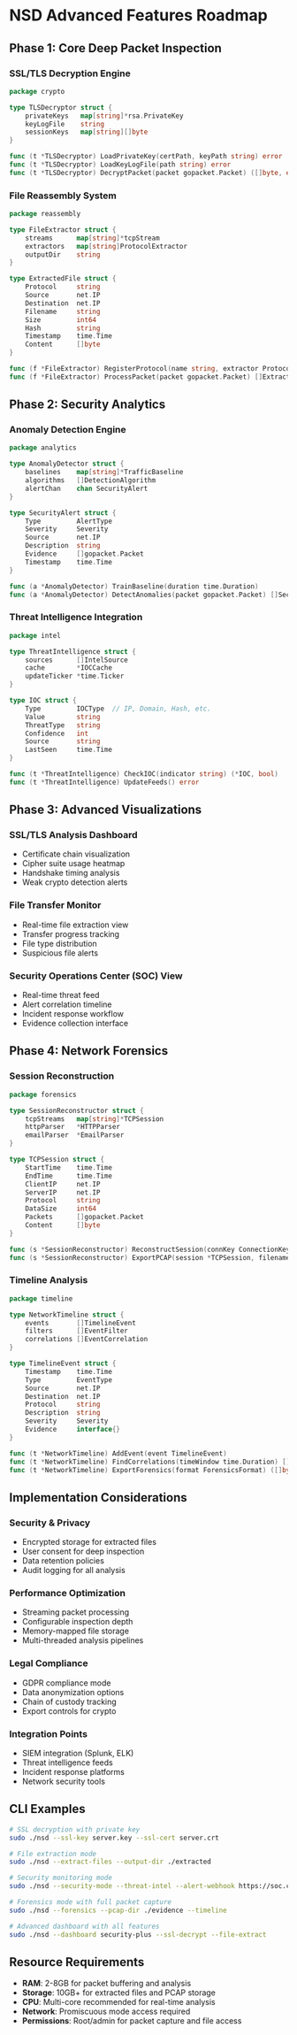 # NSD Advanced Features Roadmap

## Phase 1: Core Deep Packet Inspection
### SSL/TLS Decryption Engine
```go
package crypto

type TLSDecryptor struct {
    privateKeys   map[string]*rsa.PrivateKey
    keyLogFile    string
    sessionKeys   map[string][]byte
}

func (t *TLSDecryptor) LoadPrivateKey(certPath, keyPath string) error
func (t *TLSDecryptor) LoadKeyLogFile(path string) error  
func (t *TLSDecryptor) DecryptPacket(packet gopacket.Packet) ([]byte, error)
```

### File Reassembly System
```go
package reassembly

type FileExtractor struct {
    streams      map[string]*tcpStream
    extractors   map[string]ProtocolExtractor
    outputDir    string
}

type ExtractedFile struct {
    Protocol     string
    Source       net.IP
    Destination  net.IP
    Filename     string
    Size         int64
    Hash         string
    Timestamp    time.Time
    Content      []byte
}

func (f *FileExtractor) RegisterProtocol(name string, extractor ProtocolExtractor)
func (f *FileExtractor) ProcessPacket(packet gopacket.Packet) []ExtractedFile
```

## Phase 2: Security Analytics
### Anomaly Detection Engine
```go
package analytics

type AnomalyDetector struct {
    baselines    map[string]*TrafficBaseline
    algorithms   []DetectionAlgorithm
    alertChan    chan SecurityAlert
}

type SecurityAlert struct {
    Type         AlertType
    Severity     Severity
    Source       net.IP
    Description  string
    Evidence     []gopacket.Packet
    Timestamp    time.Time
}

func (a *AnomalyDetector) TrainBaseline(duration time.Duration)
func (a *AnomalyDetector) DetectAnomalies(packet gopacket.Packet) []SecurityAlert
```

### Threat Intelligence Integration
```go
package intel

type ThreatIntelligence struct {
    sources      []IntelSource
    cache        *IOCCache
    updateTicker *time.Ticker
}

type IOC struct {
    Type         IOCType  // IP, Domain, Hash, etc.
    Value        string
    ThreatType   string
    Confidence   int
    Source       string
    LastSeen     time.Time
}

func (t *ThreatIntelligence) CheckIOC(indicator string) (*IOC, bool)
func (t *ThreatIntelligence) UpdateFeeds() error
```

## Phase 3: Advanced Visualizations
### SSL/TLS Analysis Dashboard
- Certificate chain visualization
- Cipher suite usage heatmap
- Handshake timing analysis
- Weak crypto detection alerts

### File Transfer Monitor
- Real-time file extraction view
- Transfer progress tracking
- File type distribution
- Suspicious file alerts

### Security Operations Center (SOC) View
- Real-time threat feed
- Alert correlation timeline
- Incident response workflow
- Evidence collection interface

## Phase 4: Network Forensics
### Session Reconstruction
```go
package forensics

type SessionReconstructor struct {
    tcpStreams   map[string]*TCPSession
    httpParser   *HTTPParser
    emailParser  *EmailParser
}

type TCPSession struct {
    StartTime    time.Time
    EndTime      time.Time
    ClientIP     net.IP
    ServerIP     net.IP
    Protocol     string
    DataSize     int64
    Packets      []gopacket.Packet
    Content      []byte
}

func (s *SessionReconstructor) ReconstructSession(connKey ConnectionKey) *TCPSession
func (s *SessionReconstructor) ExportPCAP(session *TCPSession, filename string) error
```

### Timeline Analysis
```go
package timeline

type NetworkTimeline struct {
    events       []TimelineEvent
    filters      []EventFilter
    correlations []EventCorrelation
}

type TimelineEvent struct {
    Timestamp    time.Time
    Type         EventType
    Source       net.IP
    Destination  net.IP
    Protocol     string
    Description  string
    Severity     Severity
    Evidence     interface{}
}

func (t *NetworkTimeline) AddEvent(event TimelineEvent)
func (t *NetworkTimeline) FindCorrelations(timeWindow time.Duration) []EventCorrelation
func (t *NetworkTimeline) ExportForensics(format ForensicsFormat) ([]byte, error)
```

## Implementation Considerations

### Security & Privacy
- Encrypted storage for extracted files
- User consent for deep inspection
- Data retention policies
- Audit logging for all analysis

### Performance Optimization
- Streaming packet processing
- Configurable inspection depth
- Memory-mapped file storage
- Multi-threaded analysis pipelines

### Legal Compliance
- GDPR compliance mode
- Data anonymization options
- Chain of custody tracking
- Export controls for crypto

### Integration Points
- SIEM integration (Splunk, ELK)
- Threat intelligence feeds
- Incident response platforms
- Network security tools

## CLI Examples
```bash
# SSL decryption with private key
sudo ./nsd --ssl-key server.key --ssl-cert server.crt

# File extraction mode
sudo ./nsd --extract-files --output-dir ./extracted

# Security monitoring mode  
sudo ./nsd --security-mode --threat-intel --alert-webhook https://soc.company.com

# Forensics mode with full packet capture
sudo ./nsd --forensics --pcap-dir ./evidence --timeline

# Advanced dashboard with all features
sudo ./nsd --dashboard security-plus --ssl-decrypt --file-extract
```

## Resource Requirements
- **RAM**: 2-8GB for packet buffering and analysis
- **Storage**: 10GB+ for extracted files and PCAP storage  
- **CPU**: Multi-core recommended for real-time analysis
- **Network**: Promiscuous mode access required
- **Permissions**: Root/admin for packet capture and file access